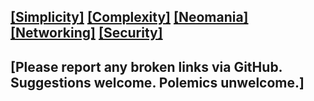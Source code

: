## [[Simplicity]](simplicity.md) [[Complexity]](complexity.md) [[Neomania]](neomania.md) [[Networking]](networking.md) [[Security]](security.md)

## [Please report any broken links via GitHub. Suggestions welcome. Polemics unwelcome.]
